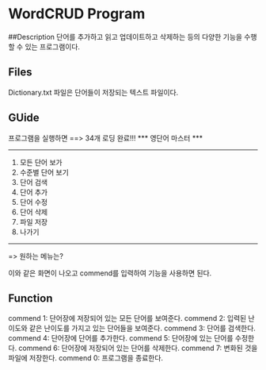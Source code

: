 # WordCRUD Program

##Description
단어를 추가하고 읽고 업데이트하고 삭제하는 등의 다양한 기능을 수행할 수 있는 프로그램이다.

## Files
Dictionary.txt 파일은 단어들이 저장되는 텍스트 파일이다.

## GUide
프로그램을 실행하면 
==> 34개 로딩 완료!!!
*** 영단어 마스터 ***
********************
1. 모든 단어 보가
2. 수준별 단어 보기
3. 단어 검색
4. 단어 추가
5. 단어 수정
6. 단어 삭제
7. 파일 저장
0. 나가기
********************
=> 원하는 메뉴는? 

이와 같은 화면이 나오고 commend를 입력하여 기능을 사용하면 된다.

## Function
commend 1: 단어장에 저장되어 있는 모든 단어를 보여준다.
commend 2: 입력된 난이도와 같은 난이도를 가지고 있는 단어들을 보여준다.
commend 3: 단어를 검색한다.
commend 4: 단어장에 단어를 추가한다.
commend 5: 단어장에 있는 단어를 수정한다.
commend 6: 단어장에 저장되어 있는 단어를 삭제한다.
commend 7: 변화된 것을 파일에 저장한다.
commend 0: 프로그램을 종료한다.
